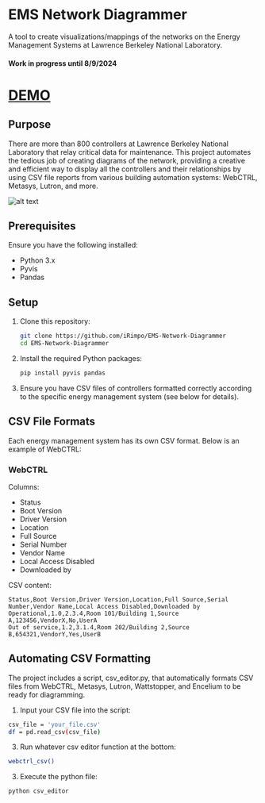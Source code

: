 # EMS Network Diagrammer

A tool to create visualizations/mappings of the networks on the Energy Management Systems at Lawrence Berkeley National Laboratory.

#### Work in progress until 8/9/2024

# [DEMO](https://irimpo.github.io/EMS-Network-Diagrammer/)

## Purpose
There are more than 800 controllers at Lawrence Berkeley National Laboratory that relay critical data for maintenance. This project automates the tedious job of creating diagrams of the network, providing a creative and efficient way to display all the controllers and their relationships by using CSV file reports from various building automation systems: WebCTRL, Metasys, Lutron, and more.

![alt text](https://i.imgur.com/umL2hqY.png)

## Prerequisites

Ensure you have the following installed:
- Python 3.x
- Pyvis
- Pandas

## Setup

1. Clone this repository:
    ```bash
    git clone https://github.com/iRimpo/EMS-Network-Diagrammer
    cd EMS-Network-Diagrammer
    ```

2. Install the required Python packages:
    ```bash
    pip install pyvis pandas
    ```

3. Ensure you have CSV files of controllers formatted correctly according to the specific energy management system (see below for details).

## CSV File Formats

Each energy management system has its own CSV format. Below is an example of WebCTRL:

### WebCTRL

Columns:
- Status
- Boot Version
- Driver Version
- Location
- Full Source
- Serial Number
- Vendor Name
- Local Access Disabled
- Downloaded by

CSV content:
```csv
Status,Boot Version,Driver Version,Location,Full Source,Serial Number,Vendor Name,Local Access Disabled,Downloaded by
Operational,1.0,2.3.4,Room 101/Building 1,Source A,123456,VendorX,No,UserA
Out of service,1.2,3.1.4,Room 202/Building 2,Source B,654321,VendorY,Yes,UserB
```

## Automating CSV Formatting

The project includes a script, csv_editor.py, that automatically formats CSV files from WebCTRL, Metasys, Lutron, Wattstopper, and Encelium to be ready for diagramming.

1. Input your CSV file into the script:
```bash
csv_file = 'your_file.csv'
df = pd.read_csv(csv_file)
```
3. Run whatever csv editor function at the bottom:
```bash
webctrl_csv()
```
3. Execute the python file:
```bash
python csv_editor
```
